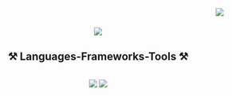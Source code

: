 <img align="right" src="https://visitor-badge.laobi.icu/badge?page_id=teocchiii.teocchiii" />
<h1 align="center">
    <img src="https://readme-typing-svg.herokuapp.com/?font=Righteous&size=35&center=true&vCenter=true&width=500&height=70&duration=4000&lines=Hi+There;My+name+is+Daniel+Del+Castillo+🍂!;" />
</h1>
<h2 align="center">⚒️ Languages-Frameworks-Tools ⚒️</h2>
<br/>
<div align="center">
    <img src="https://skillicons.dev/icons?i=react,css,vscode,github,gherkin,azure,gcp" />
    <img src="https://skillicons.dev/icons?i=python,javascript,typescript,cs,java,angular,react,vue,vite,flutter,flask,spring,dotnet,kafka,kubernetes,docker,redis,mysql,mongodb" /><br>
</div>
